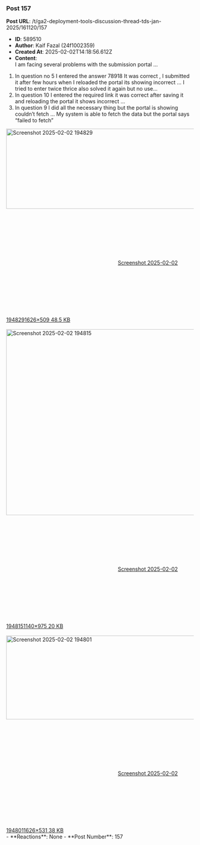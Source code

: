 ### Post 157
**Post URL**: /t/ga2-deployment-tools-discussion-thread-tds-jan-2025/161120/157
- **ID**: 589510
- **Author**: Kaif Fazal (24f1002359)
- **Created At**: 2025-02-02T14:18:56.612Z
- **Content**:  
  I am facing several problems with the submission portal …
<ol>
<li>
In question  no 5 I entered the answer 78918 It was correct , I submitted it after few hours when I reloaded the portal its showing incorrect … I tried to enter twice thrice also solved it again but no use…
</li>
<li>
In question 10 I entered the required link it was correct after saving it and reloading the portal it shows incorrect …
</li>
<li>
In question 9 I did all the necessary thing but the portal is showing couldn’t fetch … My system is able to fetch the data but the portal says “failed to fetch”
</li>
</ol>
<div class="d-image-grid">
<div class="lightbox-wrapper"><a class="lightbox" href="https://europe1.discourse-cdn.com/flex013/uploads/iitm/original/3X/b/2/b24400365fd76c5cadffeffdfc102b8dd61812be.png" data-download-href="/uploads/short-url/pr0GdazApRmdCsapfHhOyajUlbg.png?dl=1" title="Screenshot 2025-02-02 194829" rel="noopener nofollow ugc"><img src="https://europe1.discourse-cdn.com/flex013/uploads/iitm/optimized/3X/b/2/b24400365fd76c5cadffeffdfc102b8dd61812be_2_690x215.png" alt="Screenshot 2025-02-02 194829" data-base62-sha1="pr0GdazApRmdCsapfHhOyajUlbg" width="690" height="215" srcset="https://europe1.discourse-cdn.com/flex013/uploads/iitm/optimized/3X/b/2/b24400365fd76c5cadffeffdfc102b8dd61812be_2_690x215.png, https://europe1.discourse-cdn.com/flex013/uploads/iitm/optimized/3X/b/2/b24400365fd76c5cadffeffdfc102b8dd61812be_2_1035x322.png 1.5x, https://europe1.discourse-cdn.com/flex013/uploads/iitm/optimized/3X/b/2/b24400365fd76c5cadffeffdfc102b8dd61812be_2_1380x430.png 2x" data-dominant-color="0A1F2E"><div class="meta"><svg class="fa d-icon d-icon-far-image svg-icon" aria-hidden="true"><use href="#far-image"></use></svg><span class="filename">Screenshot 2025-02-02 194829</span><span class="informations">1626×509 48.5 KB</span><svg class="fa d-icon d-icon-discourse-expand svg-icon" aria-hidden="true"><use href="#discourse-expand"></use></svg></div></a></div><br>
<div class="lightbox-wrapper"><a class="lightbox" href="https://europe1.discourse-cdn.com/flex013/uploads/iitm/original/3X/b/9/b98ccd9492006221ee5b16d416dfecb71c966e90.png" data-download-href="/uploads/short-url/qts04vtP9Z2d5Sh9lc2b0w5GhUY.png?dl=1" title="Screenshot 2025-02-02 194815" rel="noopener nofollow ugc"><img src="https://europe1.discourse-cdn.com/flex013/uploads/iitm/optimized/3X/b/9/b98ccd9492006221ee5b16d416dfecb71c966e90_2_584x499.png" alt="Screenshot 2025-02-02 194815" data-base62-sha1="qts04vtP9Z2d5Sh9lc2b0w5GhUY" width="584" height="499" srcset="https://europe1.discourse-cdn.com/flex013/uploads/iitm/optimized/3X/b/9/b98ccd9492006221ee5b16d416dfecb71c966e90_2_584x499.png, https://europe1.discourse-cdn.com/flex013/uploads/iitm/optimized/3X/b/9/b98ccd9492006221ee5b16d416dfecb71c966e90_2_876x748.png 1.5x, https://europe1.discourse-cdn.com/flex013/uploads/iitm/original/3X/b/9/b98ccd9492006221ee5b16d416dfecb71c966e90.png 2x" data-dominant-color="161616"><div class="meta"><svg class="fa d-icon d-icon-far-image svg-icon" aria-hidden="true"><use href="#far-image"></use></svg><span class="filename">Screenshot 2025-02-02 194815</span><span class="informations">1140×975 20 KB</span><svg class="fa d-icon d-icon-discourse-expand svg-icon" aria-hidden="true"><use href="#discourse-expand"></use></svg></div></a></div><br>
<div class="lightbox-wrapper"><a class="lightbox" href="https://europe1.discourse-cdn.com/flex013/uploads/iitm/original/3X/6/a/6a50cc89a7ecf96749fdfd9f965679452c2b3a54.png" data-download-href="/uploads/short-url/favIOJ9kqsf1aLJGOItCPuLf1Aw.png?dl=1" title="Screenshot 2025-02-02 194801" rel="noopener nofollow ugc"><img src="https://europe1.discourse-cdn.com/flex013/uploads/iitm/optimized/3X/6/a/6a50cc89a7ecf96749fdfd9f965679452c2b3a54_2_690x225.png" alt="Screenshot 2025-02-02 194801" data-base62-sha1="favIOJ9kqsf1aLJGOItCPuLf1Aw" width="690" height="225" srcset="https://europe1.discourse-cdn.com/flex013/uploads/iitm/optimized/3X/6/a/6a50cc89a7ecf96749fdfd9f965679452c2b3a54_2_690x225.png, https://europe1.discourse-cdn.com/flex013/uploads/iitm/optimized/3X/6/a/6a50cc89a7ecf96749fdfd9f965679452c2b3a54_2_1035x337.png 1.5x, https://europe1.discourse-cdn.com/flex013/uploads/iitm/optimized/3X/6/a/6a50cc89a7ecf96749fdfd9f965679452c2b3a54_2_1380x450.png 2x" data-dominant-color="EAE9EA"><div class="meta"><svg class="fa d-icon d-icon-far-image svg-icon" aria-hidden="true"><use href="#far-image"></use></svg><span class="filename">Screenshot 2025-02-02 194801</span><span class="informations">1626×531 38 KB</span><svg class="fa d-icon d-icon-discourse-expand svg-icon" aria-hidden="true"><use href="#discourse-expand"></use></svg></div></a></div>
</div>
- **Reactions**: None
- **Post Number**: 157

